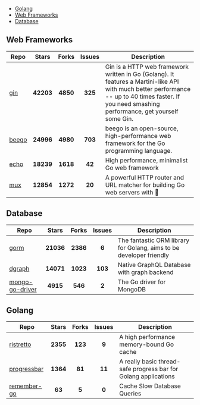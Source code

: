 
- [Golang](#golang)
- [Web Frameworks](#web-frameworks)
- [Database](#database)

## Web Frameworks

| Repo | Stars  | Forks  | Issues | Description |
| ---- | :----: | :----: | :----: | ----------- |
| [gin](https://github.com/gin-gonic/gin) | **42203** | **4850** | **325** | Gin is a HTTP web framework written in Go (Golang). It features a Martini-like API with much better performance -- up to 40 times faster. If you need smashing performance, get yourself some Gin. |
| [beego](https://github.com/astaxie/beego) | **24996** | **4980** | **703** | beego is an open-source, high-performance web framework for the Go programming language. |
| [echo](https://github.com/labstack/echo) | **18239** | **1618** | **42** | High performance, minimalist Go web framework |
| [mux](https://github.com/gorilla/mux) | **12854** | **1272** | **20** | A powerful HTTP router and URL matcher for building Go web servers with 🦍 |

## Database

| Repo | Stars  | Forks  | Issues | Description |
| ---- | :----: | :----: | :----: | ----------- |
| [gorm](https://github.com/go-gorm/gorm) | **21036** | **2386** | **6** | The fantastic ORM library for Golang, aims to be developer friendly |
| [dgraph](https://github.com/dgraph-io/dgraph) | **14071** | **1023** | **103** | Native GraphQL Database with graph backend |
| [mongo-go-driver](https://github.com/mongodb/mongo-go-driver) | **4915** | **546** | **2** | The Go driver for MongoDB |

## Golang

| Repo | Stars  | Forks  | Issues | Description |
| ---- | :----: | :----: | :----: | ----------- |
| [ristretto](https://github.com/dgraph-io/ristretto) | **2355** | **123** | **9** | A high performance memory-bound Go cache |
| [progressbar](https://github.com/schollz/progressbar) | **1364** | **81** | **11** | A really basic thread-safe progress bar for Golang applications |
| [remember-go](https://github.com/rocketlaunchr/remember-go) | **63** | **5** | **0** | Cache Slow Database Queries |
